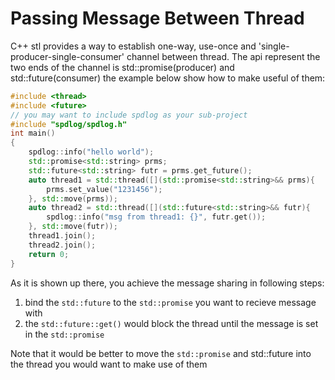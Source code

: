 # Passing Message Between Thread

C++ stl provides a way to establish one-way, use-once and 'single-producer-single-consumer' channel between thread. The api represent the two ends of the channel is std::promise(producer) and std::future(consumer) the example below show how to make useful of them:

```c++
#include <thread>
#include <future>
// you may want to include spdlog as your sub-project
#include "spdlog/spdlog.h"
int main()
{
	spdlog::info("hello world");
	std::promise<std::string> prms;
	std::future<std::string> futr = prms.get_future();
	auto thread1 = std::thread([](std::promise<std::string>&& prms){
		prms.set_value("1231456");
	}, std::move(prms));
	auto thread2 = std::thread([](std::future<std::string>&& futr){
		spdlog::info("msg from thread1: {}", futr.get());
	}, std::move(futr));
	thread1.join();
	thread2.join();
	return 0;
}
```

As it is shown up there, you achieve the message sharing in following steps:

1. bind the `std::future` to the `std::promise` you want to recieve message with
2. the `std::future::get()` would block the thread until the message is set in the `std::promise`

Note that it would be better to move the `std::promise` and std::future into the thread you would want to make use of them
